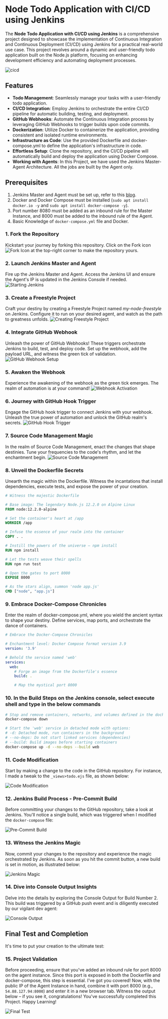 # Node Todo Application with CI/CD using Jenkins

The **Node Todo Application with CI/CD using Jenkins** is a comprehensive project designed to showcase the implementation of Continuous Integration and Continuous Deployment (CI/CD) using Jenkins for a practical real-world use case. This project revolves around a dynamic and user-friendly todo application built on the Node.js platform, focusing on enhancing development efficiency and automating deployment processes.

![cicd](https://github.com/keshavlearndevops/node-todo-cicd/assets/134159375/051b46d5-c165-4542-bf09-1492364c1696)


## Features

- **Todo Management**: Seamlessly manage your tasks with a user-friendly todo application.
- **CI/CD Integration**: Employ Jenkins to orchestrate the entire CI/CD pipeline for automatic building, testing, and deployment.
- **GitHub Webhooks**: Automate the Continuous Integration process by leveraging GitHub Webhooks to trigger builds upon code commits.
- **Dockerization**: Utilize Docker to containerize the application, providing consistent and isolated runtime environments.
- **Infrastructure as Code**: Use the provided Dockerfile and docker-compose.yml to define the application's infrastructure in code.
- **Effortless Setup**: Clone the repository, and the CI/CD pipeline will automatically build and deploy the application using Docker Compose.
- **Working with Agents**: In this Project, we have used the Jenkins Master-Agent Architecture. All the jobs are built by the Agent only.

## Prerequisites

1. Jenkins Master and Agent must be set up, refer to this [blog](https://keshavbathla.hashnode.dev/mastering-jenkins-agents-effortless-two-tier-app-deployment-on-the-freestyle-project).
2. Docker and Docker Compose must be installed (`sudo apt install docker.io -y` and `sudo apt install docker-compose -y`).
3. Port number 8080 must be added as an inbound rule for the Master Instance, and 8000 must be added to the inbound rule of the Agent.
4. Basic Knowledge of `docker-compose.yml` file and Docker.

### 1. Fork the Repository

Kickstart your journey by forking this repository. Click on the Fork icon ![Fork Icon](https://github.com/keshavlearndevops/node-todo-cicd/assets/134159375/fd354b6e-4ecb-486d-a3e0-2f9878276b6e) at the top-right corner to make the repository yours.

### 2. Launch Jenkins Master and Agent

Fire up the Jenkins Master and Agent. Access the Jenkins UI and ensure the Agent's IP is updated in the Jenkins Console if needed.
![Starting Jenkins](https://github.com/keshavlearndevops/node-todo-cicd/assets/134159375/e8fbf6d1-3eba-4524-b1d3-1c83e51945d0)

### 3. Create a Freestyle Project

Craft your destiny by creating a Freestyle Project named *my-node-freestyle* on Jenkins. Configure it to run on your desired agent, and watch as the path to greatness unfolds.
![Creating Freestyle Project](https://github.com/keshavlearndevops/node-todo-cicd/assets/134159375/9dee920d-1c46-449f-9bdc-bf37b251b65f)

### 4. Integrate GitHub Webhook

Unleash the power of GitHub Webhooks! These triggers orchestrate Jenkins to build, test, and deploy code. Set up the webhook, add the payload URL, and witness the green tick of validation.
![GitHub Webhook Setup](https://github.com/keshavlearndevops/node-todo-cicd/assets/134159375/ee8a09a6-e4c7-457b-aca4-cf644df84df9)

### 5. Awaken the Webhook

Experience the awakening of the webhook as the green tick emerges. The realm of automation is at your command!
![Webhook Activation](https://github.com/keshavlearndevops/node-todo-cicd/assets/134159375/a26c3cd4-b8da-4e0b-8353-19db08f6cdb9)

### 6. Journey with GitHub Hook Trigger

Engage the GitHub hook trigger to connect Jenkins with your webhook. Unleash the true power of automation and unlock the GitHub realm's secrets.
![GitHub Hook Trigger](https://github.com/keshavlearndevops/node-todo-cicd/assets/134159375/8b59774a-54b2-4e7c-8d45-f45905e1191d)

### 7. Source Code Management Magic

In the realm of Source Code Management, enact the changes that shape destinies. Tune your frequencies to the code's rhythm, and let the enchantment begin.
![Source Code Management](https://github.com/keshavlearndevops/node-todo-cicd/assets/134159375/87582133-5d95-46b6-ae51-75073bef227d)

### 8. Unveil the Dockerfile Secrets

Unearth the magic within the Dockerfile. Witness the incantations that install dependencies, execute tests, and expose the power of your creation.
```Dockerfile
# Witness the majestic Dockerfile

# Base image: The legendary Node.js 12.2.0 on Alpine Linux
FROM node:12.2.0-alpine

# Set the container's heart at /app
WORKDIR /app

# Infuse the essence of your realm into the container
COPY . .

# Instill the powers of the universe – npm install
RUN npm install

# Let the tests weave their spells
RUN npm run test

# Open the gates to port 8000
EXPOSE 8000

# As the stars align, summon 'node app.js'
CMD ["node", "app.js"]
```
### 9. Embrace Docker-Compose Chronicles

Enter the realm of docker-compose.yml, where you wield the ancient syntax to shape your destiny. Define services, map ports, and orchestrate the dance of containers.

```yaml
# Embrace the Docker-Compose Chronicles

# Enchantment level: Docker Compose format version 3.9
version: '3.9'

# Behold the service named 'web'
services:
  web:
    # Forge an image from the Dockerfile's essence
    build: .

    # Map the mystical port 8000
```
### 10. In the Build Steps on the Jenkins console, select execute shell and type in the below commands

```bash
# Stop and remove containers, networks, and volumes defined in the docker-compose.yml file
docker-compose down

# Start the 'web' service in detached mode with options:
# -d: Detached mode, run containers in the background
# --no-deps: Do not start linked services (dependencies)
# --build: Build images before starting containers
docker-compose up -d --no-deps --build web
```
### 11. Code Modification

Start by making a change to the code in the GitHub repository. For instance, I made a tweak to the `_views>todo.ejs` file, as shown below:

![Code Modification](https://github.com/keshavlearndevops/node-todo-cicd/assets/134159375/c34bdaef-ecc4-4eb2-b891-0668d58c23a7)

### 12. Jenkins Build Process - Pre-Commit Build

Before committing your changes to the GitHub repository, take a look at Jenkins. You'll notice a single build, which was triggered when I modified the `docker-compose` file:

![Pre-Commit Build](https://github.com/keshavlearndevops/node-todo-cicd/assets/134159375/9238c2ea-01fe-4e22-8fb1-6c7ca61b6979)

### 13. Witness the Jenkins Magic

Now, commit your changes to the repository and experience the magic orchestrated by Jenkins. As soon as you hit the commit button, a new build is set in motion, as illustrated below:

![Jenkins Magic](https://github.com/keshavlearndevops/node-todo-cicd/assets/134159375/f84e5f2a-ea8a-432e-aac5-8c0aff4d2a89)

### 14. Dive into Console Output Insights

Delve into the details by exploring the Console Output for Build Number 2. This build was triggered by a GitHub push event and is diligently executed by our vigilant dev agent:

![Console Output](https://github.com/keshavlearndevops/node-todo-cicd/assets/134159375/2f5ccdd6-28a8-49eb-8dd0-7938a612b9f1)

## Final Test and Completion

It's time to put your creation to the ultimate test:

### 15. Project Validation

Before proceeding, ensure that you've added an inbound rule for port 8000 on the agent instance. Since this port is exposed in both the Dockerfile and docker-compose, this step is essential. I've got you covered! Now, with the public IP of the Agent Instance in hand, combine it with port 8000 (e.g., `54.88.127.94:8000`) and enter it in a new browser tab. Witness the output below – if you see it, congratulations! You've successfully completed this Project. Happy Learning!

![Final Test](https://github.com/keshavlearndevops/node-todo-cicd/assets/134159375/cac2157c-ce4b-488f-8a27-b2b16f2bf05c)

